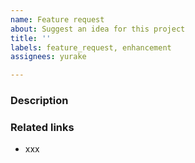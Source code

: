 ```yaml
---
name: Feature request
about: Suggest an idea for this project
title: ''
labels: feature_request, enhancement
assignees: yurake

---
```


### Description


### Related links
* xxx

